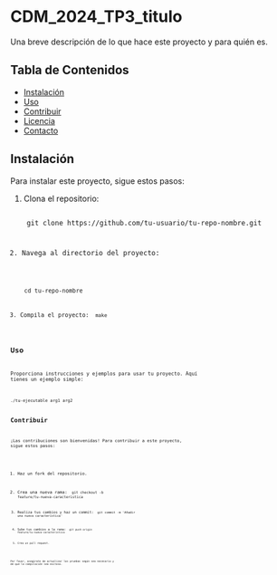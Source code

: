 # CDM_2024_TP3_titulo
Una breve descripción de lo que hace este proyecto y para quién es.

## Tabla de Contenidos

- [Instalación](#instalación)
- [Uso](#uso)
- [Contribuir](#contribuir)
- [Licencia](#licencia)
- [Contacto](#contacto)

## Instalación

Para instalar este proyecto, sigue estos pasos:

1. Clona el repositorio:
<code>
    git clone https://github.com/tu-usuario/tu-repo-nombre.git

2. Navega al directorio del proyecto:
  <code>
    cd tu-repo-nombre


3. Compila el proyecto:
   <code>
    make


## Uso

Proporciona instrucciones y ejemplos para usar tu proyecto. Aquí tienes un ejemplo simple:

<code>
./tu-ejecutable arg1 arg2

## Contribuir

¡Las contribuciones son bienvenidas! Para contribuir a este proyecto, sigue estos pasos:

1. Haz un fork del repositorio.
2. Crea una nueva rama:
   <code>
    git checkout -b feature/tu-nueva-caracteristica
  
3. Realiza tus cambios y haz un commit:
   <code>
    git commit -m 'Añadir una nueva característica'
 
4. Sube tus cambios a la rama:
    <code>
    git push origin feature/tu-nueva-caracteristica
   
5. Crea un pull request.

Por favor, asegúrate de actualizar las pruebas según sea necesario y de que la compilación sea exitosa.
